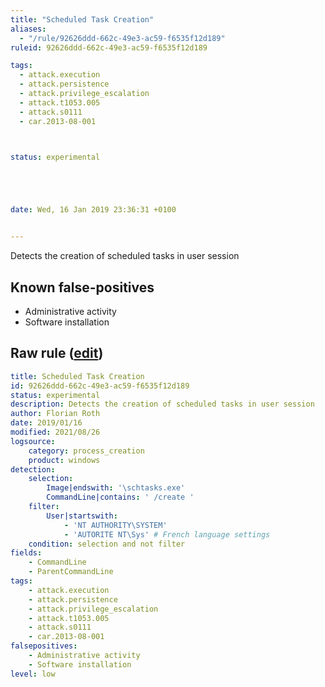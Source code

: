 ```yaml
---
title: "Scheduled Task Creation"
aliases:
  - "/rule/92626ddd-662c-49e3-ac59-f6535f12d189"
ruleid: 92626ddd-662c-49e3-ac59-f6535f12d189

tags:
  - attack.execution
  - attack.persistence
  - attack.privilege_escalation
  - attack.t1053.005
  - attack.s0111
  - car.2013-08-001



status: experimental





date: Wed, 16 Jan 2019 23:36:31 +0100


---
```


Detects the creation of scheduled tasks in user session

<!--more-->


## Known false-positives

* Administrative activity
* Software installation




## Raw rule ([edit](https://github.com/SigmaHQ/sigma/edit/master/rules/windows/process_creation/proc_creation_win_susp_schtask_creation.yml))
```yaml
title: Scheduled Task Creation
id: 92626ddd-662c-49e3-ac59-f6535f12d189
status: experimental
description: Detects the creation of scheduled tasks in user session
author: Florian Roth
date: 2019/01/16
modified: 2021/08/26
logsource:
    category: process_creation
    product: windows
detection:
    selection:
        Image|endswith: '\schtasks.exe'
        CommandLine|contains: ' /create '
    filter:
        User|startswith: 
            - 'NT AUTHORITY\SYSTEM'
            - 'AUTORITE NT\Sys' # French language settings
    condition: selection and not filter
fields:
    - CommandLine
    - ParentCommandLine
tags:
    - attack.execution
    - attack.persistence
    - attack.privilege_escalation
    - attack.t1053.005
    - attack.s0111
    - car.2013-08-001
falsepositives:
    - Administrative activity
    - Software installation
level: low

```
